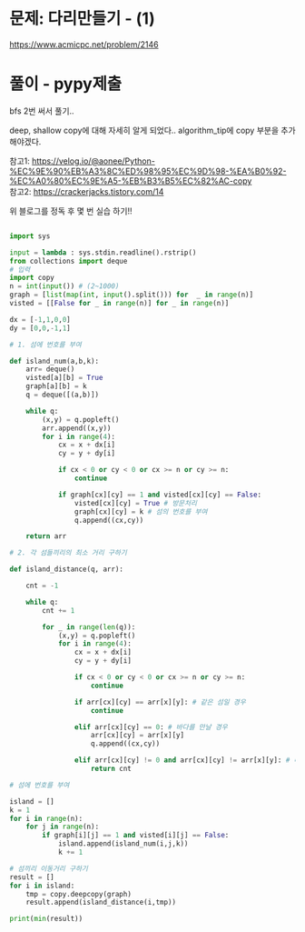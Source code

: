 # 문제: 다리만들기 - (1)

https://www.acmicpc.net/problem/2146

# 풀이 - pypy제출
bfs 2번 써서 풀기..

deep, shallow copy에 대해 자세히 알게 되었다.. algorithm_tip에 copy 부분을 추가해야겠다.  

참고1: https://velog.io/@aonee/Python-%EC%9E%90%EB%A3%8C%ED%98%95%EC%9D%98-%EA%B0%92-%EC%A0%80%EC%9E%A5-%EB%B3%B5%EC%82%AC-copy  
참고2: https://crackerjacks.tistory.com/14  

위 블로그를 정독 후 몇 번 실습 하기!!

``` python

import sys

input = lambda : sys.stdin.readline().rstrip()
from collections import deque
# 입력
import copy
n = int(input()) # (2~1000)
graph = [list(map(int, input().split())) for  _ in range(n)]
visted = [[False for _ in range(n)] for _ in range(n)]

dx = [-1,1,0,0]
dy = [0,0,-1,1]

# 1. 섬에 번호를 부여

def island_num(a,b,k):
    arr= deque()
    visted[a][b] = True
    graph[a][b] = k
    q = deque([(a,b)])

    while q:
        (x,y) = q.popleft()
        arr.append((x,y))
        for i in range(4):
            cx = x + dx[i]
            cy = y + dy[i]

            if cx < 0 or cy < 0 or cx >= n or cy >= n:
                continue

            if graph[cx][cy] == 1 and visted[cx][cy] == False:
                visted[cx][cy] = True # 방문처리
                graph[cx][cy] = k # 섬의 번호를 부여
                q.append((cx,cy))

    return arr

# 2. 각 섬들끼리의 최소 거리 구하기

def island_distance(q, arr):

    cnt = -1

    while q:
        cnt += 1

        for _ in range(len(q)):
            (x,y) = q.popleft()
            for i in range(4):
                cx = x + dx[i]
                cy = y + dy[i]

                if cx < 0 or cy < 0 or cx >= n or cy >= n:
                    continue

                if arr[cx][cy] == arr[x][y]: # 같은 섬일 경우
                    continue

                elif arr[cx][cy] == 0: # 바다를 만날 경우
                    arr[cx][cy] = arr[x][y]
                    q.append((cx,cy))

                elif arr[cx][cy] != 0 and arr[cx][cy] != arr[x][y]: # 다른 섬을 만날 경우
                    return cnt

# 섬에 번호를 부여

island = []
k = 1
for i in range(n):
    for j in range(n):
        if graph[i][j] == 1 and visted[i][j] == False:
            island.append(island_num(i,j,k))
            k += 1

# 섬끼리 이동거리 구하기
result = []
for i in island:
    tmp = copy.deepcopy(graph)
    result.append(island_distance(i,tmp))

print(min(result))



```
